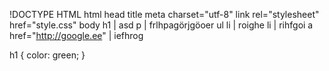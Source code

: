 !DOCTYPE HTML
html
    head
        title
        meta charset="utf-8"
        link rel="stylesheet" href="style.css"
    body
        h1 | asd
        p | frlhpagörjgöoer
        ul
            li | roighe
            li | rihfgoi
        a href="http://google.ee" | iefhrog

h1 {
    color: green;
}
